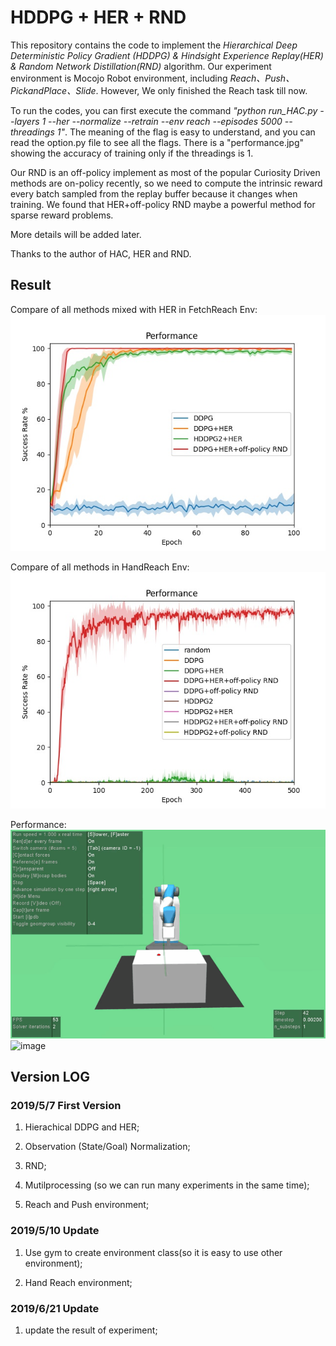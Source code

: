 # HDDPG + HER + RND
This repository contains the code to implement the *Hierarchical Deep Deterministic Policy Gradient (HDDPG) & Hindsight Experience Replay(HER) & Random Network Distillation(RND)* algorithm. Our experiment environment is Mocojo Robot environment, including *Reach、Push、PickandPlace、Slide*. However, We only finished the Reach task till now.

To run the codes, you can first execute the command *"python run_HAC.py --layers 1 --her --normalize  --retrain  --env reach  --episodes 5000 --threadings 1"*. The meaning of the flag is easy to understand, and you can read the option.py file to see all the flags. There is a "performance.jpg" showing the accuracy of training only if the threadings is 1.

Our RND is an off-policy implement as most of the popular Curiosity Driven methods are on-policy recently, so we need to compute the intrinsic reward every batch sampled from the replay buffer because it changes when training. We found that HER+off-policy RND maybe a powerful method for sparse reward problems.

More details will be added later.

Thanks to the author of HAC, HER and RND. 

## Result
Compare of all methods mixed with HER in FetchReach Env:  
![image](https://github.com/YangRui2015/Image/blob/master/compare_DDPG_DDPG%2BHER.jpg) 

Compare of all methods in HandReach Env:  
![image](https://github.com/YangRui2015/Image/blob/master/compare_Random_DDPG.jpg) 

Performance:  
![image](https://github.com/YangRui2015/Image/blob/master/video_0000000-2.gif) 
![image](https://github.com/YangRui2015/Image/blob/master/hand_reach_good.gif) 


## Version LOG

### 2019/5/7 First Version
1.  Hierachical DDPG and HER;

2.  Observation (State/Goal) Normalization;

3.  RND;

4.  Mutilprocessing (so we can run many experiments in the same time);

5. Reach and Push environment;

### 2019/5/10 Update
1. Use gym to create environment class(so it is easy to use other environment);

2. Hand Reach environment;

### 2019/6/21 Update
1. update the result of experiment;
